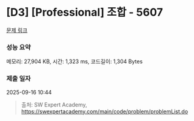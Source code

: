 # [D3] [Professional] 조합 - 5607 

[문제 링크](https://swexpertacademy.com/main/code/problem/problemDetail.do?contestProbId=AWXGKdbqczEDFAUo) 

### 성능 요약

메모리: 27,904 KB, 시간: 1,323 ms, 코드길이: 1,304 Bytes

### 제출 일자

2025-09-16 10:44



> 출처: SW Expert Academy, https://swexpertacademy.com/main/code/problem/problemList.do